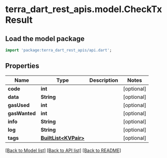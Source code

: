 # terra_dart_rest_apis.model.CheckTxResult

## Load the model package
```dart
import 'package:terra_dart_rest_apis/api.dart';
```

## Properties
Name | Type | Description | Notes
------------ | ------------- | ------------- | -------------
**code** | **int** |  | [optional] 
**data** | **String** |  | [optional] 
**gasUsed** | **int** |  | [optional] 
**gasWanted** | **int** |  | [optional] 
**info** | **String** |  | [optional] 
**log** | **String** |  | [optional] 
**tags** | [**BuiltList&lt;KVPair&gt;**](KVPair.md) |  | [optional] 

[[Back to Model list]](../README.md#documentation-for-models) [[Back to API list]](../README.md#documentation-for-api-endpoints) [[Back to README]](../README.md)


